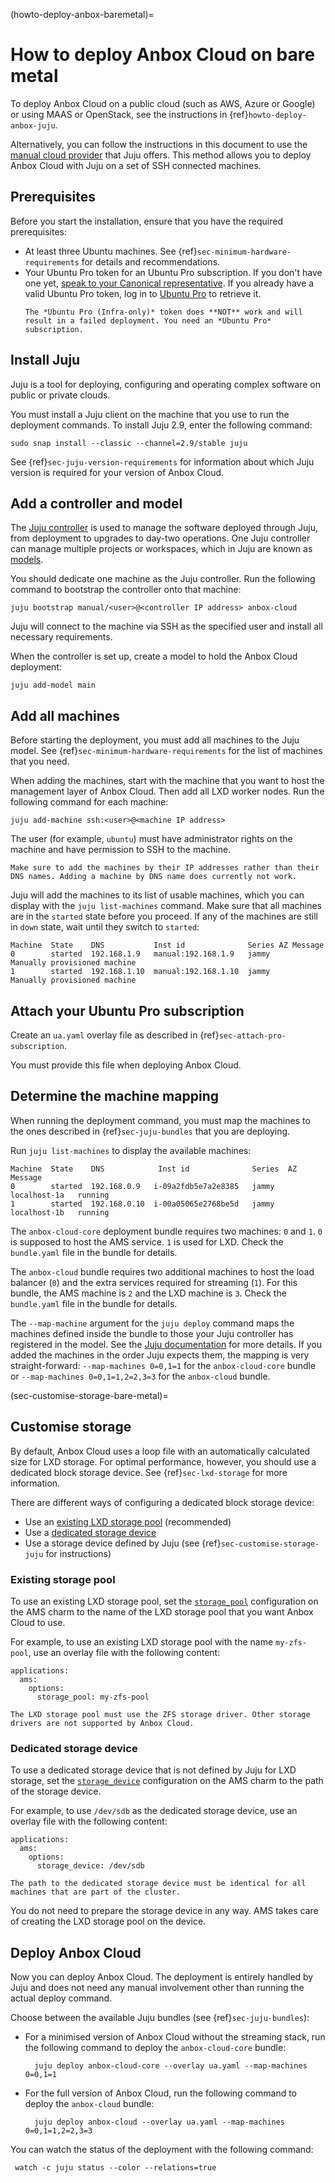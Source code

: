 (howto-deploy-anbox-baremetal)=
# How to deploy Anbox Cloud on bare metal

To deploy Anbox Cloud on a public cloud (such as AWS, Azure or Google) or using MAAS or OpenStack, see the instructions in {ref}`howto-deploy-anbox-juju`.

Alternatively, you can follow the instructions in this document to use the [manual cloud provider](https://jaas.ai/docs/manual-cloud) that Juju offers. This method allows you to deploy Anbox Cloud with Juju on a set of SSH connected machines.

## Prerequisites

Before you start the installation, ensure that you have the required prerequisites:

* At least three Ubuntu machines. See {ref}`sec-minimum-hardware-requirements` for details and recommendations.
* Your Ubuntu Pro token for an Ubuntu Pro subscription. If you don't have one yet, [speak to your Canonical representative](https://anbox-cloud.io/contact-us). If you already have a valid Ubuntu Pro token, log in to [Ubuntu Pro](https://ubuntu.com/pro) to retrieve it.
  ```{caution}
  The *Ubuntu Pro (Infra-only)* token does **NOT** work and will result in a failed deployment. You need an *Ubuntu Pro* subscription.
  ```

## Install Juju

Juju is a tool for deploying, configuring and operating complex software on public or private clouds.

You must install a Juju client on the machine that you use to run the deployment commands. To install Juju 2.9, enter the following command:

    sudo snap install --classic --channel=2.9/stable juju

See {ref}`sec-juju-version-requirements` for information about which Juju version is required for your version of Anbox Cloud.

## Add a controller and model

The [Juju controller](https://juju.is/docs/olm/controllers) is used to manage the software deployed through Juju, from deployment to upgrades to day-two operations. One Juju controller can manage multiple projects or workspaces, which in Juju are known as [models](https://juju.is/docs/olm/models).

You should dedicate one machine as the Juju controller. Run the following command to bootstrap the controller onto that machine:

    juju bootstrap manual/<user>@<controller IP address> anbox-cloud

Juju will connect to the machine via SSH as the specified user and install all necessary requirements.

When the controller is set up, create a model to hold the Anbox Cloud deployment:

    juju add-model main

## Add all machines

Before starting the deployment, you must add all machines to the Juju model. See {ref}`sec-minimum-hardware-requirements` for the list of machines that you need.

When adding the machines, start with the machine that you want to host the management layer of Anbox Cloud. Then add all LXD worker nodes. Run the following command for each machine:

    juju add-machine ssh:<user>@<machine IP address>

The user (for example, `ubuntu`) must have administrator rights on the machine and have permission to SSH to the machine.

```{caution}
Make sure to add the machines by their IP addresses rather than their DNS names. Adding a machine by DNS name does currently not work.
```

Juju will add the machines to its list of usable machines, which you can display with the `juju list-machines` command. Make sure that all machines are in the `started` state before you proceed. If any of the machines are still in `down` state, wait until they switch to `started`:

    Machine  State    DNS           Inst id              Series AZ Message
    0        started  192.168.1.9   manual:192.168.1.9   jammy     Manually provisioned machine
    1        started  192.168.1.10  manual:192.168.1.10  jammy     Manually provisioned machine

## Attach your Ubuntu Pro subscription

Create an `ua.yaml` overlay file as described in {ref}`sec-attach-pro-subscription`.

You must provide this file when deploying Anbox Cloud.

## Determine the machine mapping

When running the deployment command, you must map the machines to the ones described in {ref}`sec-juju-bundles` that you are deploying.

Run `juju list-machines` to display the available machines:

    Machine  State    DNS            Inst id              Series  AZ             Message
    0        started  192.168.0.9   i-09a2fdb5e7a2e8385   jammy   localhost-1a   running
    1        started  192.168.0.10  i-00a05065e2768be5d   jammy   localhost-1b   running

The `anbox-cloud-core` deployment bundle requires two machines: `0` and `1`. `0` is supposed to host the AMS service. `1` is used for LXD. Check the `bundle.yaml` file in the bundle for details.

The `anbox-cloud` bundle requires two additional machines to host the load balancer (`0`) and the extra services required for streaming (`1`). For this bundle, the AMS machine is `2` and the LXD machine is `3`. Check the `bundle.yaml` file in the bundle for details.

The `--map-machine` argument for the `juju deploy` command maps the machines defined inside the bundle to those your Juju controller has registered in the model. See the [Juju documentation](https://jaas.ai/docs/charm-bundles) for more details. If you added the machines in the order Juju expects them, the mapping is very straight-forward: `--map-machines 0=0,1=1` for the `anbox-cloud-core` bundle or `--map-machines 0=0,1=1,2=2,3=3` for the `anbox-cloud` bundle.

(sec-customise-storage-bare-metal)=
## Customise storage

By default, Anbox Cloud uses a loop file with an automatically calculated size for LXD storage. For optimal performance, however, you should use a dedicated block storage device. See {ref}`sec-lxd-storage` for more information.

There are different ways of configuring a dedicated block storage device:

- Use an [existing LXD storage pool](#existing-storage-pool) (recommended)
- Use a [dedicated storage device](#dedicated-storage-device)
- Use a storage device defined by Juju (see {ref}`sec-customise-storage-juju` for instructions)

### Existing storage pool

To use an existing LXD storage pool, set the [`storage_pool`](https://charmhub.io/ams/configure#storage_pool) configuration on the AMS charm to the name of the LXD storage pool that you want Anbox Cloud to use.

For example, to use an existing LXD storage pool with the name `my-zfs-pool`, use an overlay file with the following content:

```
applications:
  ams:
    options:
      storage_pool: my-zfs-pool
```

```{important}
The LXD storage pool must use the ZFS storage driver. Other storage drivers are not supported by Anbox Cloud.
```

### Dedicated storage device

To use a dedicated storage device that is not defined by Juju for LXD storage, set the [`storage_device`](https://charmhub.io/ams/configure#storage_device) configuration on the AMS charm to the path of the storage device.

For example, to use `/dev/sdb` as the dedicated storage device, use an overlay file with the following content:

```
applications:
  ams:
    options:
      storage_device: /dev/sdb
```

```{important}
The path to the dedicated storage device must be identical for all machines that are part of the cluster.
```

You do not need to prepare the storage device in any way. AMS takes care of creating the LXD storage pool on the device.

## Deploy Anbox Cloud

Now you can deploy Anbox Cloud. The deployment is entirely handled by Juju and does not need any manual involvement other than running the actual deploy command.

Choose between the available Juju bundles (see {ref}`sec-juju-bundles`):

* For a minimised version of Anbox Cloud without the streaming stack, run the following command to deploy the `anbox-cloud-core` bundle:

        juju deploy anbox-cloud-core --overlay ua.yaml --map-machines 0=0,1=1

* For the full version of Anbox Cloud, run the following command to deploy the `anbox-cloud` bundle:

        juju deploy anbox-cloud --overlay ua.yaml --map-machines 0=0,1=1,2=2,3=3

You can watch the status of the deployment with the following command:

     watch -c juju status --color --relations=true
